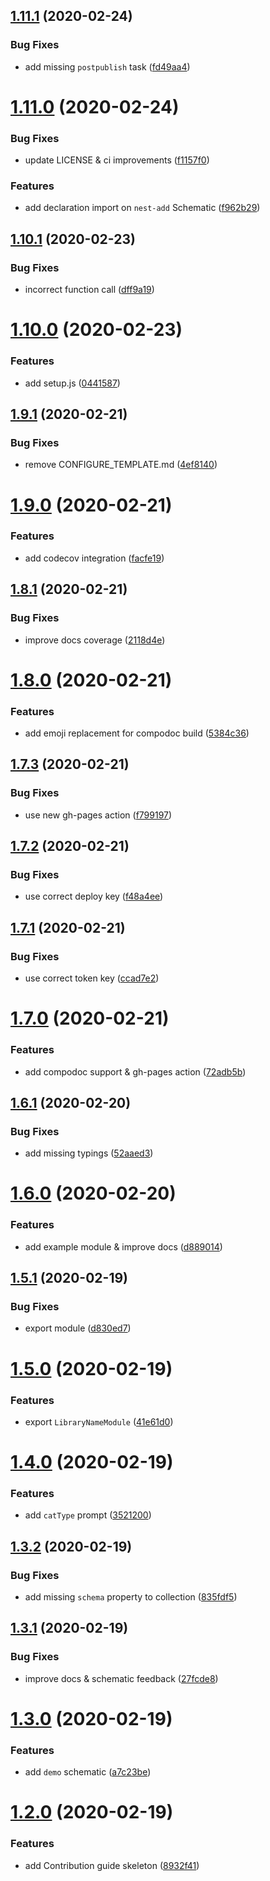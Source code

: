 ## [1.11.1](https://github.com/rjlopezdev/nestjs-lib-starter/compare/v1.11.0...v1.11.1) (2020-02-24)


### Bug Fixes

* add missing `postpublish` task ([fd49aa4](https://github.com/rjlopezdev/nestjs-lib-starter/commit/fd49aa4a6d42cd4116e8abab16e2c3c44bf140e9))

# [1.11.0](https://github.com/rjlopezdev/nestjs-lib-starter/compare/v1.10.1...v1.11.0) (2020-02-24)


### Bug Fixes

* update LICENSE & ci improvements ([f1157f0](https://github.com/rjlopezdev/nestjs-lib-starter/commit/f1157f0af3dd33eb27336a4494249105141e8577))


### Features

* add declaration import on `nest-add` Schematic ([f962b29](https://github.com/rjlopezdev/nestjs-lib-starter/commit/f962b2947405ad89369187a04ff6d6c1926bf82e))

## [1.10.1](https://github.com/rjlopezdev/nestjs-lib-starter/compare/v1.10.0...v1.10.1) (2020-02-23)


### Bug Fixes

* incorrect function call ([dff9a19](https://github.com/rjlopezdev/nestjs-lib-starter/commit/dff9a198a000dab67383ab1fcaf591fd8e7ee77a))

# [1.10.0](https://github.com/rjlopezdev/nestjs-lib-starter/compare/v1.9.1...v1.10.0) (2020-02-23)


### Features

* add setup.js ([0441587](https://github.com/rjlopezdev/nestjs-lib-starter/commit/0441587fc7d1670eaa621d960e6f3f524cd34f24))

## [1.9.1](https://github.com/rjlopezdev/nestjs-lib-starter/compare/v1.9.0...v1.9.1) (2020-02-21)


### Bug Fixes

* remove CONFIGURE_TEMPLATE.md ([4ef8140](https://github.com/rjlopezdev/nestjs-lib-starter/commit/4ef814077fe987fda3b2da4d918757371aaeaa7b))

# [1.9.0](https://github.com/rjlopezdev/nestjs-lib-starter/compare/v1.8.1...v1.9.0) (2020-02-21)


### Features

* add codecov integration ([facfe19](https://github.com/rjlopezdev/nestjs-lib-starter/commit/facfe19a109fca9f0c5907da0bcef659098fe20b))

## [1.8.1](https://github.com/rjlopezdev/nestjs-lib-starter/compare/v1.8.0...v1.8.1) (2020-02-21)


### Bug Fixes

* improve docs coverage ([2118d4e](https://github.com/rjlopezdev/nestjs-lib-starter/commit/2118d4ec6de55fb87129833cad6a0eb77b77372c))

# [1.8.0](https://github.com/rjlopezdev/nestjs-lib-starter/compare/v1.7.3...v1.8.0) (2020-02-21)


### Features

* add emoji replacement for compodoc build ([5384c36](https://github.com/rjlopezdev/nestjs-lib-starter/commit/5384c3644b2cfa1fc8d5b4ed38b30906c28d81da))

## [1.7.3](https://github.com/rjlopezdev/nestjs-lib-starter/compare/v1.7.2...v1.7.3) (2020-02-21)


### Bug Fixes

* use new gh-pages action ([f799197](https://github.com/rjlopezdev/nestjs-lib-starter/commit/f799197def300003aab6908ad7e4710d315e3b75))

## [1.7.2](https://github.com/rjlopezdev/nestjs-lib-starter/compare/v1.7.1...v1.7.2) (2020-02-21)


### Bug Fixes

* use correct deploy key ([f48a4ee](https://github.com/rjlopezdev/nestjs-lib-starter/commit/f48a4eea4c0ae46a48a41f57fa1c9317c461bb1b))

## [1.7.1](https://github.com/rjlopezdev/nestjs-lib-starter/compare/v1.7.0...v1.7.1) (2020-02-21)


### Bug Fixes

* use correct token key ([ccad7e2](https://github.com/rjlopezdev/nestjs-lib-starter/commit/ccad7e2a0030ca606dce45b0641973746e82492c))

# [1.7.0](https://github.com/rjlopezdev/nestjs-lib-starter/compare/v1.6.1...v1.7.0) (2020-02-21)


### Features

* add compodoc support & gh-pages action ([72adb5b](https://github.com/rjlopezdev/nestjs-lib-starter/commit/72adb5b05b0fbf484436de8ab4eb7bfdbaf5df82))

## [1.6.1](https://github.com/rjlopezdev/nestjs-lib-starter/compare/v1.6.0...v1.6.1) (2020-02-20)


### Bug Fixes

* add missing typings ([52aaed3](https://github.com/rjlopezdev/nestjs-lib-starter/commit/52aaed39721d6b1296bb847d657d7feb38f54b8c))

# [1.6.0](https://github.com/rjlopezdev/nestjs-lib-starter/compare/v1.5.1...v1.6.0) (2020-02-20)


### Features

* add example module & improve docs ([d889014](https://github.com/rjlopezdev/nestjs-lib-starter/commit/d8890146092f31789c2e8e47877d9835c6d12cd2))

## [1.5.1](https://github.com/rjlopezdev/nestjs-lib-starter/compare/v1.5.0...v1.5.1) (2020-02-19)


### Bug Fixes

* export module ([d830ed7](https://github.com/rjlopezdev/nestjs-lib-starter/commit/d830ed74ebf8e6d30f6c399b338d4e28f952fa8b))

# [1.5.0](https://github.com/rjlopezdev/nestjs-lib-starter/compare/v1.4.0...v1.5.0) (2020-02-19)


### Features

* export `LibraryNameModule` ([41e61d0](https://github.com/rjlopezdev/nestjs-lib-starter/commit/41e61d05c90cf7345d753adb5033dd3de3f50904))

# [1.4.0](https://github.com/rjlopezdev/nestjs-lib-starter/compare/v1.3.2...v1.4.0) (2020-02-19)


### Features

* add `catType` prompt ([3521200](https://github.com/rjlopezdev/nestjs-lib-starter/commit/35212004fd7b72bcaae553beb07aeeab78844bc5))

## [1.3.2](https://github.com/rjlopezdev/nestjs-lib-starter/compare/v1.3.1...v1.3.2) (2020-02-19)


### Bug Fixes

* add missing `schema` property to collection ([835fdf5](https://github.com/rjlopezdev/nestjs-lib-starter/commit/835fdf5f94749d5bbc79b10702e9c47c99621772))

## [1.3.1](https://github.com/rjlopezdev/nestjs-lib-starter/compare/v1.3.0...v1.3.1) (2020-02-19)


### Bug Fixes

* improve docs & schematic feedback ([27fcde8](https://github.com/rjlopezdev/nestjs-lib-starter/commit/27fcde832e733374dcc32314e5066056e4cb0776))

# [1.3.0](https://github.com/rjlopezdev/nestjs-lib-starter/compare/v1.2.0...v1.3.0) (2020-02-19)


### Features

* add `demo` schematic ([a7c23be](https://github.com/rjlopezdev/nestjs-lib-starter/commit/a7c23be872f2cac68c8555e6fed400acc65ed7dd))

# [1.2.0](https://github.com/rjlopezdev/nestjs-lib-starter/compare/v1.1.2...v1.2.0) (2020-02-19)


### Features

* add Contribution guide skeleton ([8932f41](https://github.com/rjlopezdev/nestjs-lib-starter/commit/8932f413957a80a86b5f0aa5442e24656547192e))
